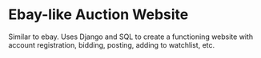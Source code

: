 # Ebay-like Auction Website
Similar to ebay. Uses Django and SQL to create a functioning website with account registration, bidding, posting, adding to watchlist, etc.
